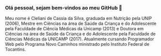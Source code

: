### Olá pessoal, sejam bem-vindos ao meu GitHub 👋

Meu nome é Cleliani de Cassia da Silva, graduada em Nutrição pela UNIP (2006), Mestre em Ciências na área de Saúde da Criança e do Adolescente pela Faculdade de Ciência Médicas da Unicamp (2013) e Doutora em Ciências na área de Saúde da Criança e do Adolescente pela Faculdade de Ciências Médicas da UNICAMP (2017). Atualmente cursando Programador Web pelo Programa Novo Caminhos ministrado pelo Instituto Federal de Tocantins.

<!--
**clelianidecdasilva/clelianidecdasilva** is a ✨ _special_ ✨ repository because its `README.md` (this file) appears on your GitHub profile.

Here are some ideas to get you started:

- 🔭 I’m currently working on ...
- 🌱 I’m currently learning ...
- 👯 I’m looking to collaborate on ...
- 🤔 I’m looking for help with ...
- 💬 Ask me about ...
- 📫 How to reach me: ...
- 😄 Pronouns: ...
- ⚡ Fun fact: ...
-->
